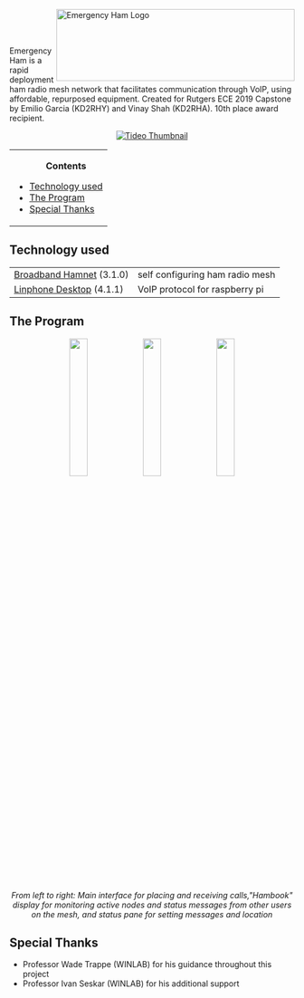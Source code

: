 <img src="https://i.imgur.com/fc6Jq2b.png" alt="Emergency Ham Logo" align="right" style="float:right;width:421px;height:127px;"><br><br>
&nbsp;

Emergency Ham is a rapid deployment ham radio mesh network that facilitates communication through VoIP, using affordable, repurposed equipment. Created for Rutgers ECE 2019 Capstone by Emilio Garcia (KD2RHY) and Vinay Shah (KD2RHA). 10th place award recipient.

<p align="center">
<a href="https://www.youtube.com/watch?v=W5wwn-Zgl2c"><img src="https://i.imgur.com/ASDeW8o.png" alt="Tideo Thumbnail"></a>
</p>
<table>
<tr><td><ul>
<b><p align="center">Contents</p></b>
<li><a href="#Tech">Technology used</a></li>
<li><a href="#prog">The Program</a></li>
<li><a href="#SpTh">Special Thanks</a></li>
</ul></td></tr>
</table>

## <a name="Tech">Technology used</a>

<table>
  <tr>
    <td><a href="http://www.broadband-hamnet.org/">Broadband Hamnet</a> (3.1.0) </td>
    <td>self configuring ham radio mesh</td>
  </tr>
  <tr>
    <td><a href="https://github.com/BelledonneCommunications/linphone-desktop">Linphone Desktop</a> (4.1.1) </td>
    <td>VoIP protocol for raspberry pi</td>
  </tr>
</table>

## <a name="prog">The Program</a>
<p align="center">
<img src="https://i.imgur.com/8YRb5Aa.png" width=25% height=25%>
  <img src="https://i.imgur.com/8fbONA2.png" width=25% height=25%>
  <img src="https://i.imgur.com/qIZ60ob.png" width=25% height=25%><br>
<i>From left to right: Main interface for placing and receiving calls,"Hambook" display for monitoring active nodes and status messages from other users on the mesh, and status pane for setting  messages and location</i>

</p>

## <a name="SpTh">Special Thanks</a>
* Professor Wade Trappe (WINLAB) for his guidance throughout this project
* Professor Ivan Seskar (WINLAB) for his additional support

